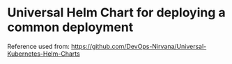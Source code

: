 # Universal Helm Chart for deploying a common deployment

Reference used from: <https://github.com/DevOps-Nirvana/Universal-Kubernetes-Helm-Charts>
